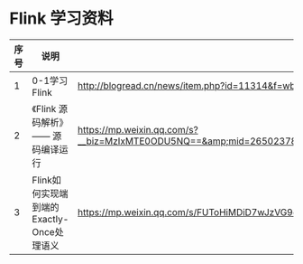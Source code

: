 # Flink 学习资料
|序号|说明|网址|备注|
|---|---|---|---|
|1|0-1学习 Flink|http://blogread.cn/news/item.php?id=11314&f=wb_news||
|2|《Flink 源码解析》—— 源码编译运行|https://mp.weixin.qq.com/s?__biz=MzIxMTE0ODU5NQ==&amp;mid=2650237809&amp;idx=1&amp;sn=2a0fe81b3bb66e9b3b42a1f682a98d7d&amp;chksm=8f5a012db82d883b34912841f46e7a49148e8fd799a8c4dbc286adfffa6f3c37c1d6ed1b2ef6&amp;scene=38#wechat_redirect&comefrom=https://blogread.cn/news/||
|3|Flink如何实现端到端的Exactly-Once处理语义 |https://mp.weixin.qq.com/s/FUToHiMDiD7wJzVG9ewa0w||

